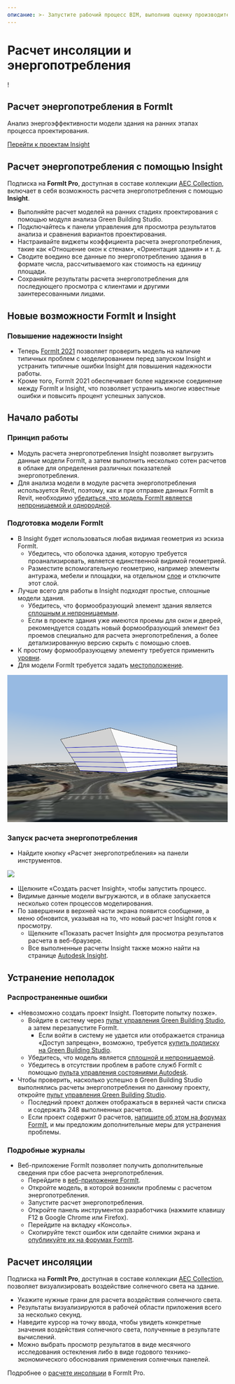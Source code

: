 ```yaml
---
описание: >- Запустите рабочий процесс BIM, выполнив оценку производительности элементов на самых ранних этапах процесса проектирования.
---
```


# Расчет инсоляции и энергопотребления

\![](<../.gitbook/assets/20220317 Solar Analysis.png>)

## Расчет энергопотребления в FormIt

Анализ энергоэффективности модели здания на ранних этапах процесса проектирования.

[Перейти к проектам Insight](https://gbs.autodesk.com/OneEnergy/Insight)

## Расчет энергопотребления с помощью Insight

Подписка на **FormIt Pro**, доступная в составе коллекции [AEC Collection](https://www.autodesk.com/collections/architecture-engineering-construction/overview), включает в себя возможность расчета энергопотребления с помощью **Insight**.

* Выполняйте расчет моделей на ранних стадиях проектирования с помощью модуля анализа Green Building Studio.
* Подключайтесь к панели управления для просмотра результатов анализа и сравнения вариантов проектирования.
* Настраивайте виджеты коэффициента расчета энергопотребления, такие как «Отношение окон к стенам», «Ориентация здания» и т. д.
* Сводите воедино все данные по энергопотреблению здания в формате числа, рассчитываемого как стоимость на единицу площади.
* Сохраняйте результаты расчета энергопотребления для последующего просмотра с клиентами и другими заинтересованными лицами.

## Новые возможности FormIt и Insight <a href="#insight-what-s-new" id="insight-what-s-new"></a>

### **Повышение надежности Insight** <a href="#improvements-to-insight-reliability" id="improvements-to-insight-reliability"></a>

* Теперь [FormIt 2021](https://formit.autodesk.com/blog/post/introducing-formit-2021) позволяет проверить модель на наличие типичных проблем с моделированием перед запуском Insight и устранить типичные ошибки Insight для повышения надежности работы.
* Кроме того, FormIt 2021 обеспечивает более надежное соединение между FormIt и Insight, что позволяет устранить многие известные ошибки и повысить процент успешных запусков.

## Начало работы <a href="#insight-getting-started" id="insight-getting-started"></a>

### **Принцип работы** <a href="#how-it-works" id="how-it-works"></a>

* Модуль расчета энергопотребления Insight позволяет выгрузить данные модели FormIt, а затем выполнить несколько сотен расчетов в облаке для определения различных показателей энергопотребления.
* Для анализа модели в модуле расчета энергопотребления используется Revit, поэтому, как и при отправке данных FormIt в Revit, необходимо [убедиться, что модель FormIt является непроницаемой и однородной](https://formit.autodesk.com/blog/post/repairing-solid-models).

### **Подготовка модели FormIt** <a href="#preparing-your-formit-model" id="preparing-your-formit-model"></a>

* В Insight будет использоваться любая видимая геометрия из эскиза FormIt.
  * Убедитесь, что оболочка здания, которую требуется проанализировать, является единственной видимой геометрией.
  * Разместите вспомогательную геометрию, например элементы антуража, мебели и площадки, на отдельном [слое](../tool-library/layers.md) и отключите этот слой.
* Лучше всего для работы в Insight подходят простые, сплошные модели здания.
  * Убедитесь, что формообразующий элемент здания является [сплошным и непроницаемым](https://formit.autodesk.com/blog/post/repairing-solid-models).
  * Если в проекте здания уже имеются проемы для окон и дверей, рекомендуется создать новый формообразующий элемент без проемов специально для расчета энергопотребления, а более детализированную версию скрыть с помощью слоев.
* К простому формообразующему элементу требуется применить [уровни](../tool-library/levels-and-area.md).
* Для модели FormIt требуется задать [местоположение](../tool-library/setting-location.md).

![](../.gitbook/assets/insight.png)

### **Запуск расчета энергопотребления** <a href="#starting-energy-analysis" id="starting-energy-analysis"></a>

* Найдите кнопку «Расчет энергопотребления» на панели инструментов.

![](../.gitbook/assets/generate\_insight.png)

* Щелкните «Создать расчет Insight», чтобы запустить процесс.
* Видимые данные модели выгружаются, и в облаке запускается несколько сотен процессов моделирования.
* По завершении в верхней части экрана появится сообщение, а меню обновится, указывая на то, что новый расчет Insight готов к просмотру.
  * Щелкните «Показать расчет Insight» для просмотра результатов расчета в веб-браузере.
  * Все выполненные расчеты Insight также можно найти на странице [Autodesk Insight](https://gbs.autodesk.com/OneEnergy/Insight).

## Устранение неполадок <a href="#insight-troubleshooting" id="insight-troubleshooting"></a>

### **Распространенные ошибки** <a href="#common-errors" id="common-errors"></a>

* «Невозможно создать проект Insight. Повторите попытку позже».
  * Войдите в систему через [пульт управления Green Building Studio](https://gbs.autodesk.com/GBS/Project), а затем перезапустите FormIt.
    * Если войти в систему не удается или отображается страница «Доступ запрещен», возможно, требуется [купить подписку на Green Building Studio](https://knowledge.autodesk.com/search-result/caas/CloudHelp/cloudhelp/ENU/BPA-Help/files/GUID-7FCFF904-F943-4020-BF7F-53AA7148673D-htm.html).
  * Убедитесь, что модель является [сплошной и непроницаемой](https://formit.autodesk.com/blog/post/repairing-solid-models).
  * Убедитесь в отсутствии проблем в работе служб FormIt с помощью [пульта управления состояниями Autodesk](https://health.autodesk.com/).
* Чтобы проверить, насколько успешно в Green Building Studio выполнялись расчеты энергопотребления по данному проекту, откройте [пульт управления Green Building Studio](https://gbs.autodesk.com/GBS/Project).
  * Последний проект должен отображаться в верхней части списка и содержать 248 выполненных расчетов.
  * Если проект содержит 0 расчетов, [напишите об этом на форумах FormIt](https://forums.autodesk.com/t5/formit-forum/bd-p/142), и мы предложим дополнительные меры для устранения проблемы.

### **Подробные журналы** <a href="#detailed-logs" id="detailed-logs"></a>

* Веб-приложение FormIt позволяет получить дополнительные сведения при сбое расчета энергопотребления.
  * Перейдите в [веб-приложение FormIt](https://formit.autodesk.com/app).
  * Откройте модель, в которой возникли проблемы с расчетом энергопотребления.
  * Запустите расчет энергопотребления.
  * Откройте панель инструментов разработчика (нажмите клавишу F12 в Google Chrome или Firefox).
  * Перейдите на вкладку «Консоль».
  * Скопируйте текст ошибок или сделайте снимки экрана и [опубликуйте их на форумах FormIt](https://forums.autodesk.com/t5/formit-forum/bd-p/142).

## Расчет инсоляции

Подписка на **FormIt Pro**, доступная в составе коллекции [AEC Collection](https://www.autodesk.com/collections/architecture-engineering-construction/overview), позволяет визуализировать воздействие солнечного света на здание.

* Укажите нужные грани для расчета воздействия солнечного света.
* Результаты визуализируются в рабочей области приложения всего за несколько секунд.
* Наведите курсор на точку ввода, чтобы увидеть конкретные значения воздействия солнечного света, полученные в результате вычислений.
* Можно выбрать просмотр результатов в виде месячного исследования остекления либо в виде годового технико-экономического обоснования применения солнечных панелей.

Подробнее о [расчете инсоляции](../tool-library/solar-analysis.md) в FormIt Pro.
